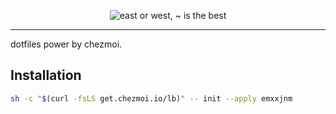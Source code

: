 <p align="center">
  <img src="https://readme-typing-svg.demolab.com?font=Fira+Code&pause=1000&color=B7BDF8&center=true&vCenter=true&width=435&lines=east+or+west%2C+~+is+the+best" alt="east or west, ~ is the best" />
</p>

------

dotfiles power by chezmoi.

## Installation
```bash
sh -c "$(curl -fsLS get.chezmoi.io/lb)" -- init --apply emxxjnm
```
